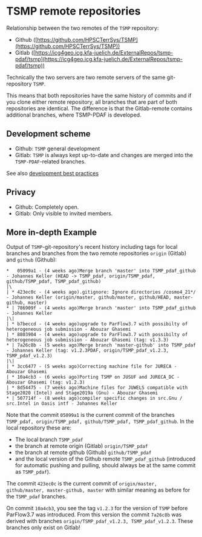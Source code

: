 # TSMP remote repositories #

Relationship between the two remotes of the `TSMP` repository:

- Github
  ([https://github.com/HPSCTerrSys/TSMP](https://github.com/HPSCTerrSys/TSMP))
- Gitlab
  ([https://icg4geo.icg.kfa-juelich.de/ExternalRepos/tsmp-pdaf/tsmp](https://icg4geo.icg.kfa-juelich.de/ExternalRepos/tsmp-pdaf/tsmp))

Technically the two servers are two remote servers of the same
git-repository `TSMP`.

This means that both repositories have the same history of commits and
if you clone either remote repository, all branches that are part of
both repositories are identical. The difference is that the
Gitlab-remote contains additional branches, where TSMP-PDAF is
developed.

## Development scheme ##

- Github: `TSMP` general development
- Gitlab: `TSMP` is always kept up-to-date and changes are merged into
  the `TSMP-PDAF`-related branches.  
  
See also [development best practices](./best_practices)

## Privacy ##

- Github: Completely open.
- Gitlab: Only visible to invited members.


## More in-depth Example ##

Output of `TSMP`-git-repository's recent history including tags for
local branches and branches from the two remote repositories `origin`
(Gitlab) and `github` (Github):

``` text
*   05099a1 - (4 weeks ago)Merge branch 'master' into TSMP_pdaf_github - Johannes Keller (HEAD -> TSMP_pdaf, origin/TSMP_pdaf, github/TSMP_pdaf, TSMP_pdaf_github)
|\
| * 423ec0c - (4 weeks ago).gitignore: Ignore directories /cosmo4_21*/ - Johannes Keller (origin/master, github/master, github/HEAD, master-github, master)
* | 786909f - (4 weeks ago)Merge branch 'master' into TSMP_pdaf_github - Johannes Keller
|\|
| * b7beccd - (4 weeks ago)upgrade to ParFlow3.7 with possibilty of heterogeneous job submission - Abouzar Ghasemi
| * 8803904 - (4 weeks ago)upgrade to ParFlow3.7 with possibilty of heterogeneous job submission - Abouzar Ghasemi (tag: v1.3.3)
* | 7a26c8b - (5 weeks ago)Merge branch 'master-github' into TSMP_pdaf - Johannes Keller (tag: v1.2.3PDAF, origin/TSMP_pdaf_v1.2.3, TSMP_pdaf_v1.2.3)
|\|
| * 3cc6477 - (5 weeks ago)Correcting machine file for JURECA - Abouzar Ghasemi
| * 10a4cb3 - (6 weeks ago)Porting TSMP on JUSUF and JURECA_DC - Abouzar Ghasemi (tag: v1.2.3)
| * 8d54475 - (7 weeks ago)Machine files for JUWELS compatible with Stage2020 (Intel) and Stage2019a (Gnu) - Abouzar Ghasemi
* | 507714f - (8 weeks ago)compiler specific changes in src.Gnu / src.Intel in Oasis intf - Johannes Keller
```

Note that the commit `05099a1` is the current commit of the branches
`TSMP_pdaf, origin/TSMP_pdaf, github/TSMP_pdaf, TSMP_pdaf_github`. In
the local repository these are: 
- The local branch `TSMP_pdaf`
- the branch at remote origin (Gitlab) `origin/TSMP_pdaf`
- the branch at remote github (Github) `github/TSMP_pdaf`
- and the local version of the Github remote `TSMP_pdaf_github`
(introduced for automatic pushing and pulling, should always be at the
same commit as `TSMP_pdaf`).

The commit `423ec0c` is the current commit of `origin/master,
github/master, master-github, master` with similar meaning as before
for the `TSMP_pdaf` branches.

On commit `10a4cb3`, you see the tag `v1.2.3` for the version of
`TSMP` before ParFlow3.7 was introduced. From this version the commit
`7a26c8b` was derived with branches `origin/TSMP_pdaf_v1.2.3,
TSMP_pdaf_v1.2.3`. These branches only exist on Gitlab!
